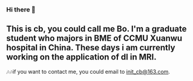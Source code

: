 ### Hi there 👋

## This is cb, you could call me Bo. I'm a graduate student who majors in BME of CCMU Xuanwu hospital in China. These days i am currently working on the application of dl in MRI.

🎶🎶if you want to contact me, you could email to init_cb@163.com.
<!--
**init-cb/init-cb** is a ✨ _special_ ✨ repository because its `README.md` (this file) appears on your GitHub profile.

Here are some ideas to get you started:

- 🔭 I’m currently working on ...
- 🌱 I’m currently learning ...
- 👯 I’m looking to collaborate on ...
- 🤔 I’m looking for help with ...
- 💬 Ask me about ...
- 📫 How to reach me: ...
- 😄 Pronouns: ...
- ⚡ Fun fact: ...
-->
